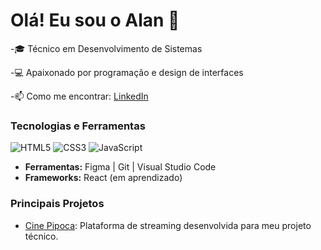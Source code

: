 # Olá! Eu sou o Alan 👋
-🎓 Técnico em Desenvolvimento de Sistemas 

-💻 Apaixonado por programação e design de interfaces  

-📫 Como me encontrar: [LinkedIn](https://www.linkedin.com/in/alan-cirqueira-03a4a72ab/)  

### Tecnologias e Ferramentas
![HTML5](https://img.shields.io/badge/-HTML5-E34F26?logo=html5&logoColor=fff)
![CSS3](https://img.shields.io/badge/-CSS3-1572B6?logo=css3&logoColor=fff)
![JavaScript](https://img.shields.io/badge/-JavaScript-F7DF1E?logo=javascript&logoColor=fff)

- **Ferramentas:** Figma | Git | Visual Studio Code
- **Frameworks:** React (em aprendizado)

### Principais Projetos
- [Cine Pipoca](https://github.com/Alan1755/cine-pipoca): Plataforma de streaming desenvolvida para meu projeto técnico.


